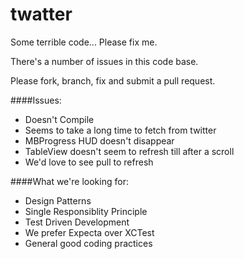 twatter
=======

Some terrible code... Please fix me.

There's a number of issues in this code base.

Please fork, branch, fix and submit a pull request.

####Issues:
- Doesn't Compile
- Seems to take a long time to fetch from twitter
- MBProgress HUD doesn't disappear
- TableView doesn't seem to refresh till after a scroll
- We'd love to see pull to refresh


####What we're looking for:
- Design Patterns
- Single Responsiblity Principle
- Test Driven Development
- We prefer Expecta over XCTest
- General good coding practices
